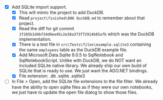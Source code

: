- [x] Add SQLite import support.
    - [x] This will mimic the project to add DuckDB.
    - [x] Read `project\finished\006 DuckDB.md` to remember about that project.
    - [x] Read the diff for git commit `37285b1d4bf34d9ee45c2e38a373f72914b85afb` which was the DuckDB implementation.
    - [x] There is a test file in `src\Tests\files\example.sqlite3` containing the same `employees` table as the DuckDB example file.
    - [x] Add Microsoft.Data.Sqlite 9.0.5 to SqlNotebook and SqlNotebookScript. Unlike with DuckDB, we do NOT want an included SQLite native library. We already ship our own build of SQLite that is ready to use. We just want the ADO.NET bindings.
    - [x] File extension: .db .sqlite .sqlite3
- [ ] In File > Open, add the SQLite file extensions to the file filter. We already have the ability to open sqlite files as if they were our own notebooks, we just have to update the open file dialog to show those files.
